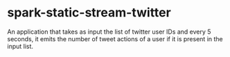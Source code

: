 # spark-static-stream-twitter
An application that takes as input the list of twitter user IDs and every 5 seconds, it emits the number of tweet actions of a user if it is present in the input list.
